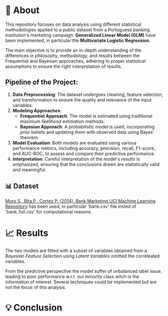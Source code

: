 # 📖 About

This repository focuses on data analysis using different statistical methodologies applied to a public dataset from a Portuguese banking institution's marketing campaign. **Generalized Linear Model (GLM)** have been implemented, in particular the **Multivariate Logistic Regression**.

The main objective is to provide an in-depth understanding of the differences in philosophy, methodology, and results between the Frequentist and Bayesian approaches, adhering to proper statistical assumptions to ensure the right interpretation of results.


## Pipeline of the Project:
1. **Data Preprocessing**: The dataset undergoes cleaning, feature selection, and transformation to ensure the quality and relevance of the input variables.
2. **Modeling Approaches**:
   - **Frequentist Approach**: The model is estimated using traditional maximum likelihood estimation methods.
   - **Bayesian Approach**: A probabilistic model is used, incorporating prior beliefs and updating them with observed data using Bayes' theorem.
3. **Model Evaluation**: Both models are evaluated using various performance metrics, including accuracy, precision, recall, F1-score, and AUC-ROC, to assess and compare their predictive performance.
4. **Interpretation**: Careful interpretation of the model's results is emphasized, ensuring that the conclusions drawn are statistically valid and meaningful.


## 📊 Dataset
[Moro S., Rita P., Cortez P. (2014). Bank Marketing UCI Machine Learning Repository](https://archive.ics.uci.edu/ml/datasets/Bank+Marketing) has been used, in particular 'bank.csv' file insted of 'bank_full.csv' for computational reasons.

# 📈 Results

The two models are fitted with a subset of variables obtained from a *Bayesian Feature Selection using Latent Variables* omitted the correleated variables.



From the predictive perspective the model suffer of unbalanced label issue, leading to poor performance w.r.t. our minority class witch is the information of interest. Several techniques could be implemented but are not the focus of this analysis.

# 💡 Conclusion
